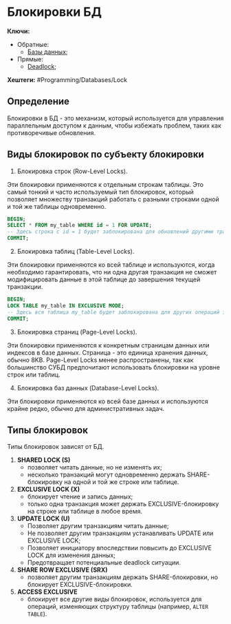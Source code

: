 
# Блокировки БД

**Ключи:**
- Обратные:
	- [Базы данных](databases);
- Прямые:
	- [Deadlock](dead-lock);

**Хештеги:** #Programming/Databases/Lock

## Определение

Блокировки в БД - это механизм, который используется для управления параллельным доступом к данным, чтобы избежать проблем, таких как противоречивые обновления.

## Виды блокировок по субъекту блокировки

1) Блокировка строк (Row-Level Locks).

Эти блокировки применяются к отдельным строкам таблицы. Это самый тонкий и часто используемый тип блокировок, который позволяет множеству транзакций работать с разными строками одной и той же таблицы одновременно.

```sql
BEGIN;
SELECT * FROM my_table WHERE id = 1 FOR UPDATE;
-- Здесь строка с id = 1 будет заблокирована для обновлений другими транзакциями
COMMIT;
```

2) Блокировка таблиц (Table-Level Locks).

Эти блокировки применяются ко всей таблице и используются, когда необходимо гарантировать, что ни одна другая транзакция не сможет модифицировать данные в этой таблице до завершения текущей транзакции.

```sql
BEGIN;
LOCK TABLE my_table IN EXCLUSIVE MODE;
-- Здесь вся таблица my_table будет заблокирована для других операций записи
COMMIT;
```

3) Блокировка страниц (Page-Level Locks).

Эти блокировки применяются к конкретным страницам данных или индексов в базе данных. Страница - это единица хранения данных, обычно 8KB. Page-Level Locks менее распространены, так как большинство СУБД предпочитают использовать блокировки на уровне строк или таблиц.

4) Блокировка баз данных (Database-Level Locks).

Эти блокировки применяются ко всей базе данных и используются крайне редко, обычно для административных задач.

## Типы блокировок

Типы блокировок зависят от БД.

1) **SHARED LOCK (S)**
	- позволяет читать данные, но не изменять их;
	- несколько транзакций могут одновременно держать SHARE-блокировку на одной и той же строке или таблице.
2) **EXCLUSIVE LOCK (X)**
	- блокирует чтение и запись данных;
	- только одна транзакция может держать EXCLUSIVE-блокировку на строке или таблице в любое время.
3)  **UPDATE LOCK (U)**
	- Позволяет другим транзакциям читать данные;
	- Не позволяет другим транзакциям устанавливать UPDATE или EXCLUSIVE LOCK;
	- Позволяет инициатору впоследствии повысить до EXCLUSIVE LOCK для изменения данных;
	- Предотвращает потенциальные deadlock ситуации.
4) **SHARE ROW EXCLUSIVE (SRX)**
	- позволяет другим транзакциям держать SHARE-блокировки, но блокирует EXCLUSIVE-блокировки.
5) **ACCESS EXCLUSIVE**
	- блокирует все другие виды блокировок, используется для операций, изменяющих структуру таблицы (например, `ALTER TABLE`).